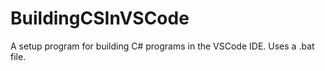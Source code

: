 # BuildingCSInVSCode
A setup program for building C# programs in the VSCode IDE. 
Uses a .bat file.
